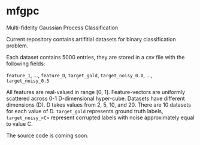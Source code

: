 # mfgpc
Multi-fidelity Gaussian Process Classification

Current repository contains artifitial datasets for binary classification problem. 

Each dataset contains 5000 entries, they are stored in a csv file with the following fields:

`feature_1`, ..., `feature_D`, `target_gold`, `target_noisy_0.0`, ..., `target_noisy_0.5`

All features are real-valued in range [0, 1]. Feature-vectors are uniformly scattered across 0-1 D-dimensional hyper-cube.
Datasets have different dimensions (D). D takes values from 2, 5, 10, and 20. There are 10 datasets for each value of D.
`target_gold` represents ground truth labels,
`target_noisy_<C>` represent corrupted labels with noise approximately equal to value C.

The source code is coming soon. 
